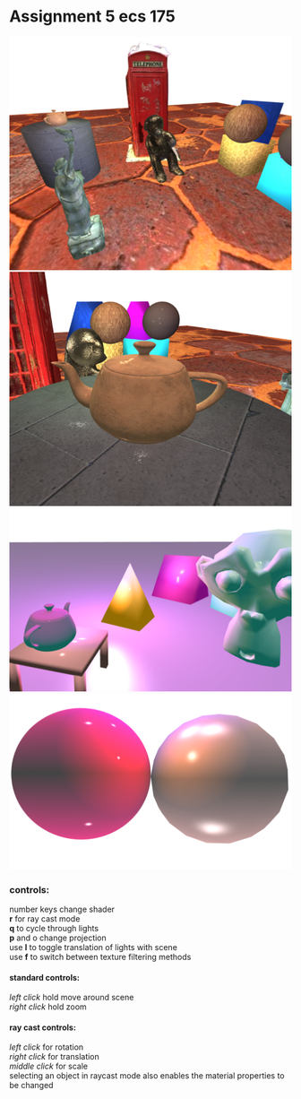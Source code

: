 # Assignment 5 ecs 175

![screenshot3!](./pictures/sc3.png)
![screenshot4!](./pictures/sc4.png)
![screenshot1!](./pictures/sc1.png)
![screenshot2!](./pictures/sc2.png)

### controls:

number keys change shader  
**r** for ray cast mode  
**q** to cycle through lights  
**p** and o change projection  
use **l** to toggle translation of lights with scene  
use **f** to switch between texture filtering methods  

#### standard controls:

_left click_ hold move around scene  
_right click_ hold zoom  

#### ray cast controls:

_left click_ for rotation  
_right click_ for translation  
_middle click_ for scale  
selecting an object in raycast mode also enables the material properties to be changed 
